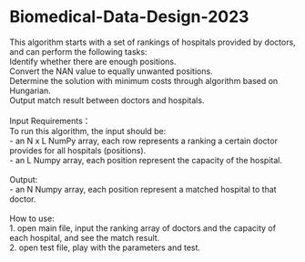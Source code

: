 # Biomedical-Data-Design-2023
This algorithm starts with a set of rankings of hospitals provided by doctors, and can perform the following tasks:
<br> Identify whether there are enough positions.
<br> Convert the NAN value to equally unwanted positions.
<br> Determine the solution with minimum costs through algorithm based on Hungarian.
<br> Output match result between doctors and hospitals.
<br> 
<br> Input Requirements：
<br> To run this algorithm, the input should be:
<br> - an N x L NumPy array, each row represents a ranking a certain doctor provides for all hospitals (positions).
<br> - an L Numpy array, each position represent the capacity of the hospital.
<br> 
<br> Output:
<br> - an N Numpy array, each position represent a matched hospital to that doctor.
<br> 
<br> How to use:
<br> 1. open main file, input the ranking array of doctors and the capacity of each hospital, and see the match result.
<br> 2. open test file, play with the parameters and test.
